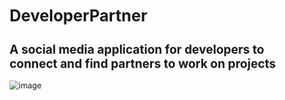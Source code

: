 # DeveloperPartner
## A social media application for developers to connect and find partners to work on projects
![image](https://user-images.githubusercontent.com/73652194/154330422-59038fcf-4657-4fbd-b5ed-96003a5fb08e.png)
